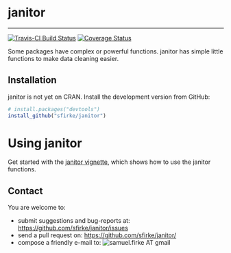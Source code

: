 <!-- README.md is generated from README.Rmd. Please edit that file -->
janitor
=======

------------------------------------------------------------------------

[![Travis-CI Build Status](https://travis-ci.org/sfirke/janitor.svg?branch=master)](https://travis-ci.org/sfirke/janitor) [![Coverage Status](https://img.shields.io/codecov/c/github/sfirke/janitor/master.svg)](https://codecov.io/github/sfirke/janitor?branch=master)

Some packages have complex or powerful functions. janitor has simple little functions to make data cleaning easier.

Installation
------------

janitor is not yet on CRAN. Install the development version from GitHub:

``` r
# install.packages("devtools")
install_github("sfirke/janitor")
```

Using janitor
=============

Get started with the [janitor vignette](https://github.com/sfirke/janitor/blob/master/vignettes/introduction.md), which shows how to use the janitor functions.

Contact
-------

You are welcome to:

-   submit suggestions and bug-reports at: <https://github.com/sfirke/janitor/issues>
-   send a pull request on: <https://github.com/sfirke/janitor/>
-   compose a friendly e-mail to: ![samuel.firke AT gmail](http://samfirke.com/wp-content/uploads/2016/07/email_address_as_png.png)
